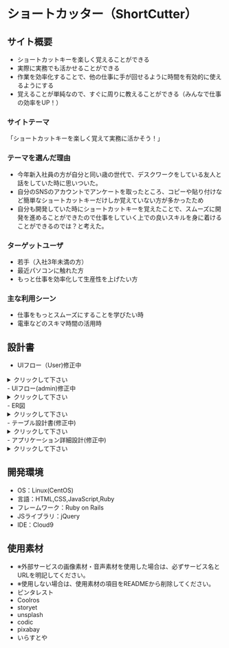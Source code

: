 # ショートカッター（ShortCutter）

## サイト概要
 - ショートカットキーを楽しく覚えることができる
 - 実際に実務でも活かせることができる
 - 作業を効率化することで、他の仕事に手が回せるように時間を有効的に使えるようにする
 - 覚えることが単純なので、すぐに周りに教えることができる（みんなで仕事の効率をUP！）
### サイトテーマ
「ショートカットキーを楽しく覚えて実務に活かそう！」

### テーマを選んだ理由
 - 今年新入社員の方が自分と同い歳の世代で、デスクワークをしている友人と話をしていた時に思いついた。
 - 自分のSNSのアカウントでアンケートを取ったところ、コピーや貼り付けなど簡単なショートカットキーだけしか覚えていない方が多かったため
 - 自分も開発していた時にショートカットキーを覚えたことで、スムーズに開発を進めることができたので仕事をしていく上での良いスキルを身に着けることができるのでは？と考えた。

### ターゲットユーザ
 - 若手（入社3年未満の方）
 - 最近パソコンに触れた方
 - もっと仕事を効率化して生産性を上げたい方

### 主な利用シーン
 - 仕事をもっとスムーズにすることを学びたい時
 - 電車などのスキマ時間の活用時

## 設計書
 - UIフロー（User)修正中</br>
 <details>
  <summary>クリックして下さい</summary>

  

 </details>
 - UIフロー(admin)修正中</br>
 <details>
  <summary>クリックして下さい</summary>

  
 </details>
 - ER図<br>
 <details>
  <summary>クリックして下さい</summary>

  <img width="861" alt="shortcutter_ER図" src="https://user-images.githubusercontent.com/100746049/170939224-3d798024-0026-448e-9166-a27e0c449ffb.png">

 </details>
 - テーブル設計書(修正中)
 <details>
  <summary>クリックして下さい</summary>

  

 </details>
 - アプリケーション詳細設計(修正中)
 <details>
  <summary>クリックして下さい</summary>

  

 </details>

## 開発環境
- OS：Linux(CentOS)
- 言語：HTML,CSS,JavaScript,Ruby
- フレームワーク：Ruby on Rails
- JSライブラリ：jQuery
- IDE：Cloud9

## 使用素材
- ※外部サービスの画像素材・音声素材を使用した場合は、必ずサービス名とURLを明記してください。
- ※使用しない場合は、使用素材の項目をREADMEから削除してください。
- ピンタレスト
- Coolros
- storyet
- unsplash
- codic
- pixabay
- いらすとや
